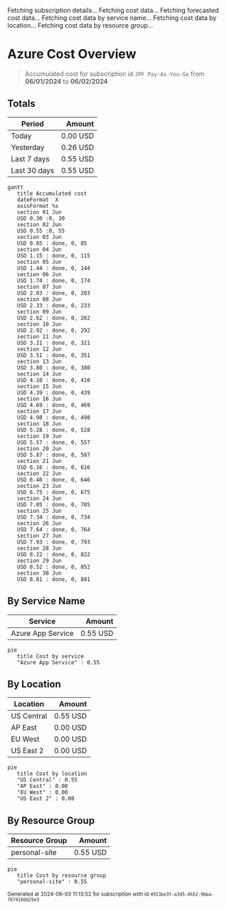 Fetching subscription details...
Fetching cost data...
Fetching forecasted cost data...
Fetching cost data by service name...
Fetching cost data by location...
Fetching cost data by resource group...
# Azure Cost Overview

> Accumulated cost for subscription id `JPF Pay-As-You-Go` from **06/01/2024** to **06/02/2024**

## Totals

|Period|Amount|
|---|---:|
|Today|0.00 USD|
|Yesterday|0.26 USD|
|Last 7 days|0.55 USD|
|Last 30 days|0.55 USD|

```mermaid
gantt
   title Accumulated cost
   dateFormat  X
   axisFormat %s
   section 01 Jun
   USD 0.30 :0, 30
   section 02 Jun
   USD 0.55 :0, 55
   section 03 Jun
   USD 0.85 : done, 0, 85
   section 04 Jun
   USD 1.15 : done, 0, 115
   section 05 Jun
   USD 1.44 : done, 0, 144
   section 06 Jun
   USD 1.74 : done, 0, 174
   section 07 Jun
   USD 2.03 : done, 0, 203
   section 08 Jun
   USD 2.33 : done, 0, 233
   section 09 Jun
   USD 2.62 : done, 0, 262
   section 10 Jun
   USD 2.92 : done, 0, 292
   section 11 Jun
   USD 3.21 : done, 0, 321
   section 12 Jun
   USD 3.51 : done, 0, 351
   section 13 Jun
   USD 3.80 : done, 0, 380
   section 14 Jun
   USD 4.10 : done, 0, 410
   section 15 Jun
   USD 4.39 : done, 0, 439
   section 16 Jun
   USD 4.69 : done, 0, 469
   section 17 Jun
   USD 4.98 : done, 0, 498
   section 18 Jun
   USD 5.28 : done, 0, 528
   section 19 Jun
   USD 5.57 : done, 0, 557
   section 20 Jun
   USD 5.87 : done, 0, 587
   section 21 Jun
   USD 6.16 : done, 0, 616
   section 22 Jun
   USD 6.46 : done, 0, 646
   section 23 Jun
   USD 6.75 : done, 0, 675
   section 24 Jun
   USD 7.05 : done, 0, 705
   section 25 Jun
   USD 7.34 : done, 0, 734
   section 26 Jun
   USD 7.64 : done, 0, 764
   section 27 Jun
   USD 7.93 : done, 0, 793
   section 28 Jun
   USD 8.22 : done, 0, 822
   section 29 Jun
   USD 8.52 : done, 0, 852
   section 30 Jun
   USD 8.81 : done, 0, 881
```

## By Service Name

|Service|Amount|
|---|---:|
|Azure App Service|0.55 USD|

```mermaid
pie
   title Cost by service
   "Azure App Service" : 0.55
```

## By Location

|Location|Amount|
|---|---:|
|US Central|0.55 USD|
|AP East|0.00 USD|
|EU West|0.00 USD|
|US East 2|0.00 USD|

```mermaid
pie
   title Cost by location
   "US Central" : 0.55
   "AP East" : 0.00
   "EU West" : 0.00
   "US East 2" : 0.00
```

## By Resource Group

|Resource Group|Amount|
|---|---:|
|personal-site|0.55 USD|

```mermaid
pie
   title Cost by resource group
   "personal-site" : 0.55
```

<sup>Generated at 2024-06-03 11:13:52 for subscription with id `4913be3f-a345-4652-9bba-767418dd25e3`</sup>
